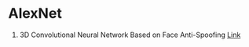 # AlexNet

1. 3D Convolutional Neural Network Based on Face Anti-Spoofing [Link](https://drive.google.com/drive/u/0/folders/16AN-oSB6fW4fhcasBYLBCe9YCZY6wnc3)